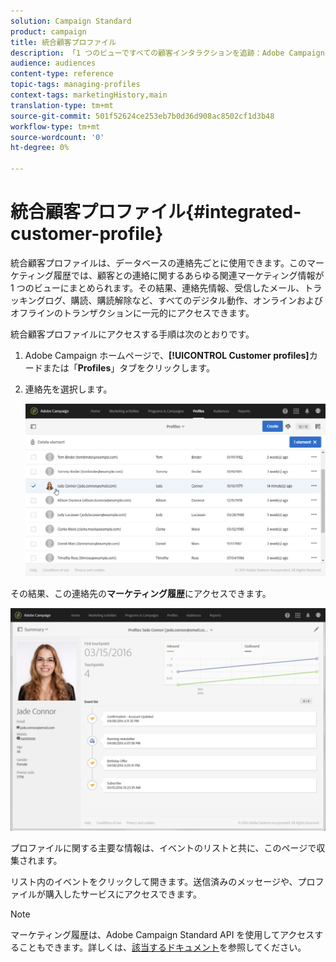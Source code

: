 ```yaml
---
solution: Campaign Standard
product: campaign
title: 統合顧客プロファイル
description: 「1 つのビューですべての顧客インタラクションを追跡：Adobe Campaign の統合顧客プロファイルは、顧客のライフサイクル全体を通じて更新されます。」
audience: audiences
content-type: reference
topic-tags: managing-profiles
context-tags: marketingHistory,main
translation-type: tm+mt
source-git-commit: 501f52624ce253eb7b0d36d908ac8502cf1d3b48
workflow-type: tm+mt
source-wordcount: '0'
ht-degree: 0%

---
```



# 統合顧客プロファイル{#integrated-customer-profile}

統合顧客プロファイルは、データベースの連絡先ごとに使用できます。このマーケティング履歴では、顧客との連絡に関するあらゆる関連マーケティング情報が 1 つのビューにまとめられます。その結果、連絡先情報、受信したメール、トラッキングログ、購読、購読解除など、すべてのデジタル動作、オンラインおよびオフラインのトランザクションに一元的にアクセスできます。

統合顧客プロファイルにアクセスする手順は次のとおりです。

1. Adobe Campaign ホームページで、**[!UICONTROL Customer profiles]**&#x200B;カードまたは「**Profiles**」タブをクリックします。
1. 連絡先を選択します。

   ![](assets/mkt_hist_access.png)

その結果、この連絡先の&#x200B;**マーケティング履歴**&#x200B;にアクセスできます。

![](assets/mkt_hist_view.png)

プロファイルに関する主要な情報は、イベントのリストと共に、このページで収集されます。

リスト内のイベントをクリックして開きます。送信済みのメッセージや、プロファイルが購入したサービスにアクセスできます。

>[!NOTE]
>
>マーケティング履歴は、Adobe Campaign Standard API を使用してアクセスすることもできます。詳しくは、[該当するドキュメント](../../api/using/interacting-with-marketing-history.md)を参照してください。
